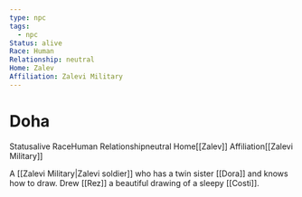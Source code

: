```yaml
---
type: npc
tags:
  - npc
Status: alive
Race: Human
Relationship: neutral
Home: Zalev
Affiliation: Zalevi Military
---
```


# Doha
<span class="dataview inline-field"><span class="inline-field-key">Status</span><span class="inline-field-value">alive</span></span>
<span class="dataview inline-field"><span class="inline-field-key">Race</span><span class="inline-field-value">Human</span></span>
<span class="dataview inline-field"><span class="inline-field-key">Relationship</span><span class="inline-field-value">neutral</span></span>
<span class="dataview inline-field"><span class="inline-field-key">Home</span><span class="inline-field-value">[[Zalev]]</span></span>
<span class="dataview inline-field"><span class="inline-field-key">Affiliation</span><span class="inline-field-value">[[Zalevi Military]]</span></span>

A [[Zalevi Military|Zalevi soldier]] who has a twin sister [[Dora]] and knows how to draw. Drew [[Rez]] a beautiful drawing of a sleepy [[Costi]].

